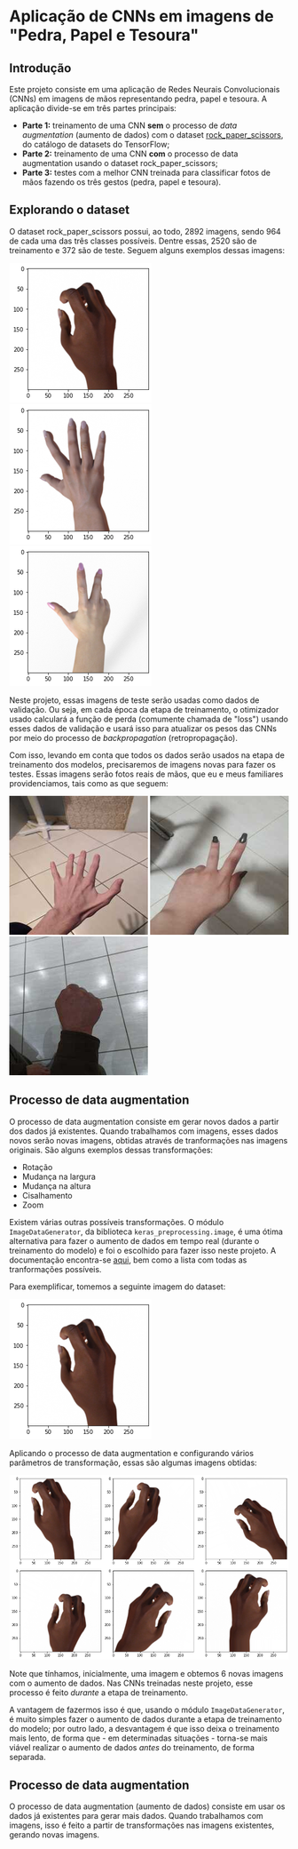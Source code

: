 # Aplicação de CNNs em imagens de "Pedra, Papel e Tesoura"

## Introdução

Este projeto consiste em uma aplicação de Redes Neurais Convolucionais (CNNs) em imagens de mãos representando pedra, papel e tesoura. A aplicação divide-se em três partes principais:

* **Parte 1:** treinamento de uma CNN **sem** o processo de _data augmentation_ (aumento de dados) com o dataset [rock_paper_scissors](https://www.tensorflow.org/datasets/catalog/rock_paper_scissors), do catálogo de datasets do TensorFlow;
* **Parte 2:** treinamento de uma CNN **com** o processo de data augmentation usando o dataset rock_paper_scissors;
* **Parte 3:** testes com a melhor CNN treinada para classificar fotos de mãos fazendo os três gestos (pedra, papel e tesoura).

## Explorando o dataset

O dataset rock_paper_scissors possui, ao todo, 2892 imagens, sendo 964 de cada uma das três classes possíveis. Dentre essas, 2520 são de treinamento e 372 são de teste. Seguem alguns exemplos dessas imagens:

![mao1](imgs/mao1.png "Mão fazendo o gesto de pedra") ![mao2](imgs/mao2.png "Mão fazendo o gesto de papel") ![mao3](imgs/mao3.png "Mão fazendo o gesto de tesoura")

Neste projeto, essas imagens de teste serão usadas como dados de validação. Ou seja, em cada época da etapa de treinamento, o otimizador usado calculará a função de perda (comumente chamada de "loss") usando esses dados de validação e usará isso para atualizar os pesos das CNNs por meio do processo de _backpropagation_ (retropropagação).

Com isso, levando em conta que todos os dados serão usados na etapa de treinamento dos modelos, precisaremos de imagens novas para fazer os testes. Essas imagens serão fotos reais de mãos, que eu e meus familiares providenciamos, tais como as que seguem:

![mao_paper](imgs/paper23.jpeg "Mão fazendo o gesto de papel") ![mao_scissors](imgs/scissors12.jpeg "Mão fazendo o gesto de tesoura") ![mao_rock](imgs/rock32.jpeg "Mão fazendo o gesto de pedra")

## Processo de data augmentation

O processo de data augmentation consiste em gerar novos dados a partir dos dados já existentes. Quando trabalhamos com imagens, esses dados novos serão novas imagens, obtidas através de tranformações nas imagens originais. São alguns exemplos dessas transformações:

* Rotação
* Mudança na largura
* Mudança na altura
* Cisalhamento
* Zoom

Existem várias outras possíveis transformações. O módulo ```ImageDataGenerator```, da biblioteca ```keras_preprocessing.image```, é uma ótima alternativa para fazer o aumento de dados em tempo real (durante o treinamento do modelo) e foi o escolhido para fazer isso neste projeto. A documentação encontra-se [aqui](https://www.tensorflow.org/api_docs/python/tf/keras/preprocessing/image/ImageDataGenerator), bem como a lista com todas as tranformações possíveis.

Para exemplificar, tomemos a seguinte imagem do dataset:

![mao_antes_data_augmentation](imgs/mao_antes_data_augmentation.png "Imagem antes do processo de data augmentation")

Aplicando o processo de data augmentation e configurando vários parâmetros de transformação, essas são algumas imagens obtidas:

![maos_data_augmentation](imgs/maos_data_augmentation.png "Resultados do processo de data augmentation")

Note que tínhamos, inicialmente, uma imagem e obtemos 6 novas imagens com o aumento de dados. Nas CNNs treinadas neste projeto, esse processo é feito _durante_ a etapa de treinamento. 

A vantagem de fazermos isso é que, usando o módulo ```ImageDataGenerator```, é muito simples fazer o aumento de dados durante a etapa de treinamento do modelo; por outro lado, a desvantagem é que isso deixa o treinamento mais lento, de forma que - em determinadas situações - torna-se mais viável realizar o aumento de dados _antes_ do treinamento, de forma separada.

## Processo de data augmentation

O processo de data augmentation (aumento de dados) consiste em usar os dados já existentes para gerar mais dados. Quando trabalhamos com imagens, isso é feito a partir de transformações nas imagens existentes, gerando novas imagens.


<!-- This is commented out:

## Treinamento do modelo _sem_ data augmentation

Markdown is a lightweight and easy-to-use syntax for styling your writing. It includes conventions for

```markdown
Syntax highlighted code block

# Header 1
## Header 2
### Header 3

- Bulleted
- List

1. Numbered
2. List

**Bold** and _Italic_ and `Code` text.

[Link](url) and ![Image](src)
```


## 

## Links úteis

[GitHub Flavored Markdown](https://guides.github.com/features/mastering-markdown/)

[repository settings](https://github.com/gustavor10silva/CNN-Pedra-Papel-Tesoura/settings/pages)

[documentation](https://docs.github.com/categories/github-pages-basics/)

[contact support](https://support.github.com/contact)
''''

-->
